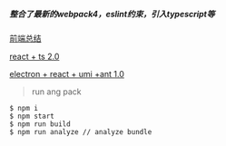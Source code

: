 ##### 整合了最新的webpack4，eslint约束，引入typescript等


[前端总结](https://github.com/qld-cf/FrontThink)

[react + ts 2.0](https://github.com/qld-cf/react-ts2)

[electron + react + umi +ant 1.0](https://github.com/qld-cf/electron-react-tpl)


> run ang pack

```
$ npm i
$ npm start
$ npm run build
$ npm run analyze // analyze bundle
```

